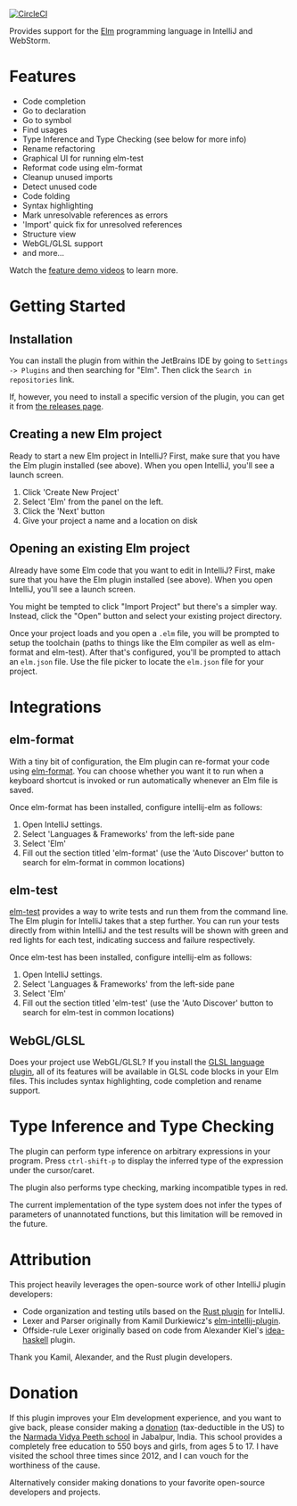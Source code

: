[![CircleCI](https://circleci.com/gh/klazuka/intellij-elm.svg?style=svg)](https://circleci.com/gh/klazuka/intellij-elm)

Provides support for the [Elm](http://elm-lang.org) programming language in IntelliJ and WebStorm.


# Features 

* Code completion
* Go to declaration
* Go to symbol
* Find usages
* Type Inference and Type Checking (see below for more info)
* Rename refactoring
* Graphical UI for running elm-test
* Reformat code using elm-format
* Cleanup unused imports
* Detect unused code
* Code folding
* Syntax highlighting
* Mark unresolvable references as errors
* 'Import' quick fix for unresolved references
* Structure view
* WebGL/GLSL support
* and more...

Watch the [feature demo videos](https://klazuka.github.io/intellij-elm/) to learn more.


# Getting Started

## Installation

You can install the plugin from within the JetBrains IDE by going to `Settings -> Plugins` and then searching for "Elm". Then click the `Search in repositories` link.

If, however, you need to install a specific version of the plugin, you can get it from [the releases page](https://github.com/klazuka/intellij-elm/releases).


## Creating a new Elm project

Ready to start a new Elm project in IntelliJ? First, make sure that you have the Elm plugin installed (see above). When you open IntelliJ, you'll see a launch screen.

1. Click 'Create New Project'
2. Select 'Elm' from the panel on the left.
3. Click the 'Next' button
4. Give your project a name and a location on disk


## Opening an existing Elm project

Already have some Elm code that you want to edit in IntelliJ? First, make sure that you have the Elm plugin installed (see above). When you open IntelliJ, you'll see a launch screen.

You might be tempted to click "Import Project" but there's a simpler way. Instead, click the "Open" button and select your existing project directory.

Once your project loads and you open a `.elm` file, you will be prompted to setup the toolchain (paths to things like the Elm compiler as well as elm-format and elm-test). After that's configured, you'll be prompted to attach an `elm.json` file. Use the file picker to locate the `elm.json` file for your project.


# Integrations

## elm-format

With a tiny bit of configuration, the Elm plugin can re-format your code using [elm-format](https://github.com/avh4/elm-format). You can choose whether you want it to run when a keyboard shortcut is invoked or run automatically whenever an Elm file is saved.

Once elm-format has been installed, configure intellij-elm as follows:

1. Open IntelliJ settings.
2. Select 'Languages & Frameworks' from the left-side pane
3. Select 'Elm'
4. Fill out the section titled 'elm-format' (use the 'Auto Discover' button to search for elm-format in common locations) 


## elm-test

[elm-test](https://github.com/elm-explorations/test) provides a way to write tests and run them from the command line. The Elm plugin for IntelliJ takes that a step further. You can run your tests directly from within IntelliJ and the test results will be shown with green and red lights for each test, indicating success and failure respectively.

Once elm-test has been installed, configure intellij-elm as follows:

1. Open IntelliJ settings.
2. Select 'Languages & Frameworks' from the left-side pane
3. Select 'Elm'
4. Fill out the section titled 'elm-test' (use the 'Auto Discover' button to search for elm-test in common locations) 


## WebGL/GLSL

Does your project use WebGL/GLSL? If you install the [GLSL language plugin](https://plugins.jetbrains.com/plugin/6993-glsl-support), all of its features will be available in GLSL code blocks in your Elm files. This includes syntax highlighting, code completion and rename support.



# Type Inference and Type Checking

The plugin can perform type inference on arbitrary expressions in your program. Press `ctrl-shift-p` to display the inferred type of the expression under the cursor/caret.

The plugin also performs type checking, marking incompatible types in red.

The current implementation of the type system does not infer the types of parameters of unannotated
functions, but this limitation will be removed in the future.


# Attribution

This project heavily leverages the open-source work of other IntelliJ plugin developers:

* Code organization and testing utils based on the [Rust plugin](https://github.com/intellij-rust/intellij-rust) for IntelliJ. 
* Lexer and Parser originally from Kamil Durkiewicz's [elm-intellij-plugin](https://github.com/durkiewicz/elm-plugin).
* Offside-rule Lexer originally based on code from Alexander Kiel's [idea-haskell](https://github.com/alexanderkiel/idea-haskell) plugin.

Thank you Kamil, Alexander, and the Rust plugin developers.


# Donation

If this plugin improves your Elm development experience, and you want to give back, please consider making a [donation](http://www.brahmrishiyoga.org/donate) (tax-deductible in the US) to the [Narmada Vidya Peeth school](http://www.brahmrishiyoga.org/jabalpur_school/photo_gallery) in Jabalpur, India. This school provides a completely free education to 550 boys and girls, from ages 5 to 17. I have visited the school three times since 2012, and I can vouch for the worthiness of the cause.

Alternatively consider making donations to your favorite open-source developers and projects.
